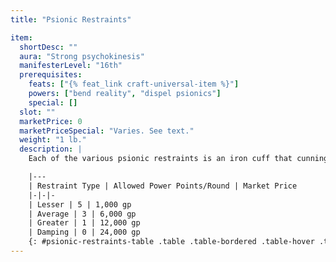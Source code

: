```yaml
---
title: "Psionic Restraints"

item:
  shortDesc: ""
  aura: "Strong psychokinesis"
  manifesterLevel: "16th"
  prerequisites:
    feats: ["{% feat_link craft-universal-item %}"]
    powers: ["bend reality", "dispel psionics"]
    special: []
  slot: ""
  marketPrice: 0
  marketPriceSpecial: "Varies. See text."
  weight: "1 lb."
  description: |
    Each of the various psionic restraints is an iron cuff that cunningly locks around the wrist (DC 27 {% skill_link open-lock %} check). The cuff limits the total number of power points a psionic creature wearing it can use in 1 round (regardless of the creature's total power point reserve), or completely damps the ability to use psionics. All types of psionic restraints prevent the free manifesting of powers.

    |---
    | Restraint Type | Allowed Power Points/Round | Market Price
    |-|-|-
    | Lesser | 5 | 1,000 gp
    | Average | 3 | 6,000 gp
    | Greater | 1 | 12,000 gp
    | Damping | 0 | 24,000 gp
    {: #psionic-restraints-table .table .table-bordered .table-hover .table-striped data-caption="Table: Psionic Restraint Prices by Type" }
---
```

